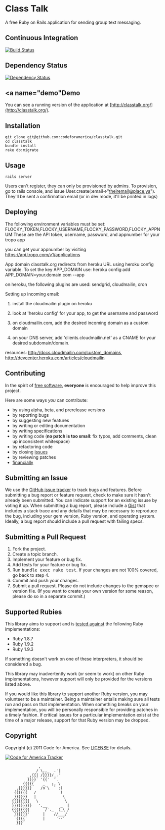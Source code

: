 # Class Talk
A free Ruby on Rails application for sending group text messaging.

## <a name="ci"></a>Continuous Integration
[![Build Status](https://secure.travis-ci.org/codeforamerica/classtalk.png)](http://travis-ci.org/codeforamerica/classtalk)

## <a name="dependencies"></a>Dependency Status
[![Dependency Status](https://gemnasium.com/codeforamerica/classtalk.png?travis)][gemnasium]

[gemnasium]: https://gemnasium.com/codeforamerica/classtalk


## <a name="demo"</a>Demo
You can see a running version of the application at
[http://classtalk.org/](http://classtalk.org/).

## <a name="installation"></a>Installation
    git clone git@github.com:codeforamerica/classtalk.git
    cd classtalk
    bundle install
    rake db:migrate

## <a name="usage"></a>Usage
    rails server

Users can't register, they can only be provisioned by admins.
To provision, go to rails console, and issue User.create(:email=>"theiremail@place.ya"). They'll be sent a confirmation email (or in dev mode, it'll be printed in logs)

## <a name="deploying"></a>Deploying

The following environment variables must be set:
FLOCKY_TOKEN,FLOCKY_USERNAME,FLOCKY_PASSWORD,FLOCKY_APPNUM
These are the API token, username, password, and appnumber for your tropo app

you can get your appnumber by visiting https://api.tropo.com/v1/applications

App domain classtalk.org redirects from heroku URL using heroku config variable. To set the key APP_DOMAIN use: heroku config:add APP_DOMAIN=your.domain.com --app <heroku-appname>

on heroku, the following plugins are used:
sendgrid, cloudmailin, cron

Setting up incoming email:

1) install the cloudmailin plugin on heroku

2) look at 'heroku config' for your app, to get the username and password

3) on cloudmailin.com, add the desired incoming domain as a custom domain

4) on your DNS server, add 'clients.cloudmailin.net' as a CNAME for your desired subdomain/domain.

resources: http://docs.cloudmailin.com/custom_domains, http://devcenter.heroku.com/articles/cloudmailin


## <a name="contributing"></a>Contributing
In the spirit of [free software](http://www.fsf.org/licensing/essays/free-sw.html), **everyone** is encouraged to help improve this project.

Here are some ways *you* can contribute:

* by using alpha, beta, and prerelease versions
* by reporting bugs
* by suggesting new features
* by writing or editing documentation
* by writing specifications
* by writing code (**no patch is too small**: fix typos, add comments, clean up inconsistent whitespace)
* by refactoring code
* by closing [issues](https://github.com/codeforamerica/classtalk/issues)
* by reviewing patches
* [financially](https://secure.codeforamerica.org/page/contribute)

## <a name="issues"></a>Submitting an Issue
We use the [GitHub issue tracker](https://github.com/codeforamerica/classtalk/issues) to track bugs and
features. Before submitting a bug report or feature request, check to make sure it hasn't already
been submitted. You can indicate support for an existing issuse by voting it up. When submitting a
bug report, please include a [Gist](https://gist.github.com/) that includes a stack trace and any
details that may be necessary to reproduce the bug, including your gem version, Ruby version, and
operating system. Ideally, a bug report should include a pull request with failing specs.

## <a name="pulls"></a>Submitting a Pull Request
1. Fork the project.
2. Create a topic branch.
3. Implement your feature or bug fix.
4. Add tests for your feature or bug fix.
5. Run <tt>bundle exec rake test</tt>. If your changes are not 100% covered, go back to step 4.
6. Commit and push your changes.
7. Submit a pull request. Please do not include changes to the gemspec or version file. (If you want to create your own version for some reason, please do so in a separate commit.)

## <a name="rubies"></a>Supported Rubies
This library aims to support and is [tested
against](http://travis-ci.org/codeforamerica/classtalk) the following
Ruby implementations:

* Ruby 1.8.7
* Ruby 1.9.2
* Ruby 1.9.3

If something doesn't work on one of these interpreters, it should be considered
a bug.

This library may inadvertently work (or seem to work) on other Ruby
implementations, however support will only be provided for the versions listed
above.

If you would like this library to support another Ruby version, you may
volunteer to be a maintainer. Being a maintainer entails making sure all tests
run and pass on that implementation. When something breaks on your
implementation, you will be personally responsible for providing patches in a
timely fashion. If critical issues for a particular implementation exist at the
time of a major release, support for that Ruby version may be dropped.

## <a name="copyright"></a>Copyright
Copyright (c) 2011 Code for America.
See [LICENSE](https://github.com/codeforamerica/classtalk/blob/master/LICENSE.md) for details.

[![Code for America Tracker](http://stats.codeforamerica.org/codeforamerica/classtalk.png)](http://stats.codeforamerica.org/projects/classtalk)

                   ,
                  / \,,_  .'|
               ,{{| /}}}}/_.'
              }}}}` '{{'  '.
            {{{{{    _   ;, \
         ,}}}}}}    /o`\  ` ;)
        {{{{{{   /           (
        }}}}}}   |            \
       {{{{{{{{   \            \
       }}}}}}}}}   '.__      _  |
       {{{{{{{{       /`._  (_\ /
        }}}}}}'      |    //___/
        `{{{{`       |     '--'
         }}}`


